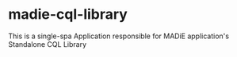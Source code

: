 # madie-cql-library

This is a single-spa Application responsible for MADiE application's Standalone CQL Library
